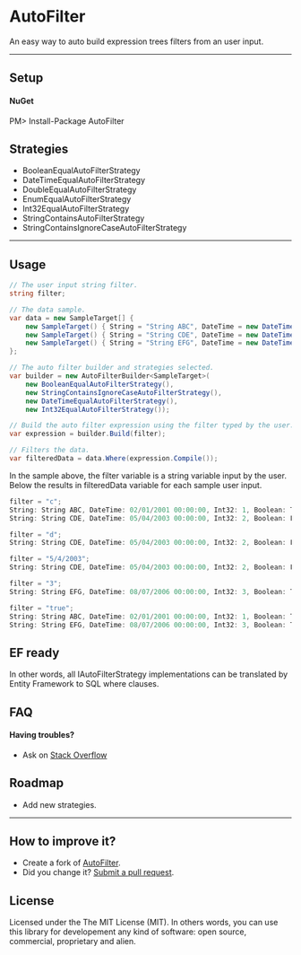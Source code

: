 # AutoFilter

An easy way to auto build expression trees filters from an user input.

--------


## Setup

#### NuGet
PM> Install-Package AutoFilter


## Strategies
- BooleanEqualAutoFilterStrategy
- DateTimeEqualAutoFilterStrategy
- DoubleEqualAutoFilterStrategy
- EnumEqualAutoFilterStrategy
- Int32EqualAutoFilterStrategy
- StringContainsAutoFilterStrategy
- StringContainsIgnoreCaseAutoFilterStrategy 

--------

## Usage
```csharp
// The user input string filter.
string filter;

// The data sample.
var data = new SampleTarget[] {
    new SampleTarget() { String = "String ABC", DateTime = new DateTime(2001, 1, 2), Int32 = 1, Boolean = true },
    new SampleTarget() { String = "String CDE", DateTime = new DateTime(2003, 4, 5), Int32 = 2, Boolean = false },
    new SampleTarget() { String = "String EFG", DateTime = new DateTime(2006, 7, 8), Int32 = 3, Boolean = true },
};

// The auto filter builder and strategies selected.
var builder = new AutoFilterBuilder<SampleTarget>(
    new BooleanEqualAutoFilterStrategy(),
    new StringContainsIgnoreCaseAutoFilterStrategy(),
    new DateTimeEqualAutoFilterStrategy(),
    new Int32EqualAutoFilterStrategy());

// Build the auto filter expression using the filter typed by the user.
var expression = builder.Build(filter);

// Filters the data.
var filteredData = data.Where(expression.Compile());
```
In the sample above, the filter variable is a string variable input by the user.
Below the results in filteredData variable for each sample user input.

```csharp
filter = "c";
String: String ABC, DateTime: 02/01/2001 00:00:00, Int32: 1, Boolean: True
String: String CDE, DateTime: 05/04/2003 00:00:00, Int32: 2, Boolean: False

filter = "d";
String: String CDE, DateTime: 05/04/2003 00:00:00, Int32: 2, Boolean: False

filter = "5/4/2003";
String: String CDE, DateTime: 05/04/2003 00:00:00, Int32: 2, Boolean: False

filter = "3";
String: String EFG, DateTime: 08/07/2006 00:00:00, Int32: 3, Boolean: True

filter = "true";
String: String ABC, DateTime: 02/01/2001 00:00:00, Int32: 1, Boolean: True
String: String EFG, DateTime: 08/07/2006 00:00:00, Int32: 3, Boolean: True
```

## EF ready
In other words, all IAutoFilterStrategy implementations can be translated by Entity Framework to SQL where clauses.

## FAQ

#### Having troubles? 
 - Ask on [Stack Overflow](http://stackoverflow.com/search?q=AutoFilter)

## Roadmap

  - Add new strategies.
 
--------

## How to improve it?
- Create a fork of [AutoFilter](https://github.com/giacomelli/AutoFilter/fork). 
- Did you change it? [Submit a pull request](https://github.com/giacomelli/AutoFilter/pull/new/master).


## License

Licensed under the The MIT License (MIT).
In others words, you can use this library for developement any kind of software: open source, commercial, proprietary and alien.
